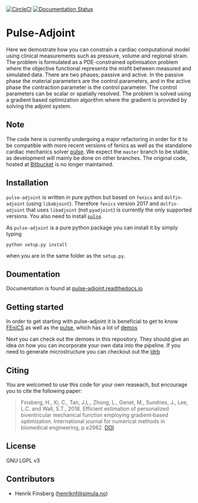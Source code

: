 [![CircleCI](https://circleci.com/gh/ComputationalPhysiology/pulse_adjoint.svg?style=svg)](https://circleci.com/gh/ComputationalPhysiology/pulse_adjoint)
[![Documentation
Status](https://readthedocs.org/projects/pulse-adjoint/badge/?version=latest)](https://pulse-adjoint.readthedocs.io/en/latest/?badge=latest)

# Pulse-Adjoint

Here we demostrate how you can constrain a cardiac computational model
using clinical measurements such as pressure, volume and regional
strain. The problem is formulated as a PDE-constrained optimisation
problem where the objective functional represents the misfit between
measured and simulated data. There are two phases; passive and active. In the
passive phase the material parameters are the control parameters, and
in the active phase the contraction parameter is the control
parameter. The control parameters can be scalar or spatially
resolved. The problem is solved using a gradient based optimization
algorithm where the gradient is provided by solving the adjoint
system. 

## Note
The code here is currently undergoing a major refactoring in order for
it to be compatible with more recent versions of fenics as well as the
standalone cardiac mechanics solver
[pulse](https://github.com/ComputationalPhysiology/pulse). 
We expect the `master` branch to be stable, as development will mainly
be done on other branches.
The original code, hosted at
[Bitbucket](https://bitbucket.org/finsberg/pulse_adjoint) is no longer
maintained.

## Installation
`pulse-adjoint` is written in pure python but based on `fenics` and
`dolfin-adjoint` (using `libabjoint`). Therefore `fenics` version 2017
and `dolfin-adjoint` that uses `libadjoint` (not `pyadjoint`) is
currently the only supported versions. You also need to install
[`pulse`](https://github.com/ComputationalPhysiology/pulse). 

As `pulse-adjoint` is a pure python package you can install it by
simply typing 
```
python setup.py install
```
when you are in the same folder as the `setup.py`.

## Doumentation ##
Documentation is found at
[pulse-adjoint.readthedocs.io](http://pulse-adjoint.readthedocs.io/en/latest)

## Getting started

In order to get starting with pulse-adjoint it is beneficial to get to
know [FEniCS](https://fenicsproject.org) as well as the
[pulse](https://github.com/ComputationalPhysiology/pulse), which has a
lot of [demos](https://finsberg.github.io/pulse/html/demos/demos.html)

Next you can check out the demoes in this repository. They should give
an idea on how you can incorporate your own data into the pipeline.
If you need to generate microstructure you can checkout out the
[ldrb](https://github.com/ComputationalPhysiology/ldrb)


## Citing ##

You are welcomed to use this code for your own reaseach, but encourage
you to cite the following paper:


>Finsberg, H., Xi, C., Tan, J.L., Zhong, L., Genet, M., Sundnes, J.,
>Lee, L.C. and Wall, S.T., 2018. Efficient estimation of personalized
>biventricular mechanical function employing gradient‐based
>optimization. International journal for numerical methods in
>biomedical engineering,
>p.e2982. [DOI](https://doi.org/10.1002/cnm.2982)


## License ##
GNU LGPL v3

## Contributors ##
* Henrik Finsberg (henriknf@simula.no)
